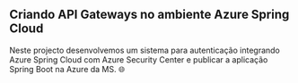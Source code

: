 <h2>Criando API Gateways no ambiente Azure Spring Cloud</h2> 

Neste projecto desenvolvemos um sistema para autenticação integrando Azure Spring Cloud com Azure Security Center e publicar a aplicação Spring Boot na Azure da MS. :globe_with_meridians:





